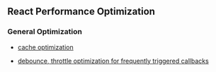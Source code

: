 ## React Performance Optimization

### General Optimization

- [cache optimization](./react-performance-optimization/general-optimizatio/04-cache-optimization.md)

- [debounce, throttle optimization for frequently triggered callbacks
](./react-performance-optimization/general-optimizatio/05-debounce-throttle.md)

